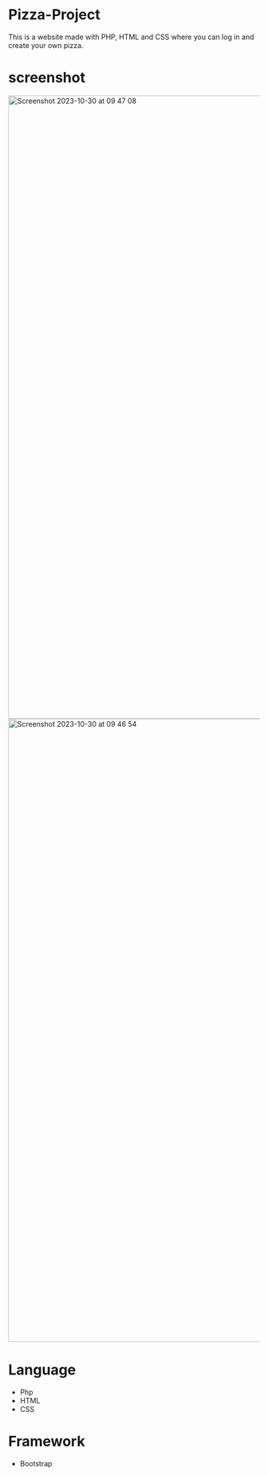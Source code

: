 # Pizza-Project

This is a website made with PHP, HTML and CSS where you can log in and create your own pizza.

# screenshot

<img width="1247" alt="Screenshot 2023-10-30 at 09 47 08" src="https://github.com/TobiA34/Pizza-Project/assets/36420903/22eb066a-d688-499d-a878-01bc828f4cc5">
<img width="1247" alt="Screenshot 2023-10-30 at 09 46 54" src="https://github.com/TobiA34/Pizza-Project/assets/36420903/9318a44f-222b-4d0e-957d-e9f52d404a4c">

# Language

- Php
- HTML 
- CSS

# Framework 

- Bootstrap
